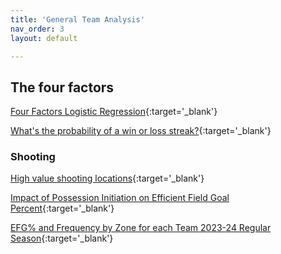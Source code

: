 ```yaml
---
title: 'General Team Analysis'
nav_order: 3
layout: default

---
```



## The four factors

[Four Factors Logistic Regression](files/team_fourfactors_logistic.html){:target='_blank'}

[What's the probability of a win or loss streak?](files/P_win_streak.html){:target='_blank'}



### Shooting

[High value shooting locations](files/high_value_shooting_locations.html){:target='_blank'}

[Impact of Possession Initiation on Efficient Field Goal Percent](files/team_efg_ANOVA.html){:target='_blank'}

[EFG% and Frequency by Zone for each Team 2023-24 Regular Season](files/files/23.24regszn_team_profiles.html){:target='_blank'}

